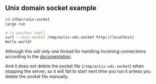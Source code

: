 ## Unix domain socket example

```bash
cd other/unix-socket
cargo run

# in another shell
curl --unix-socket /tmp/actix-uds.socket http://localhost/
Hello world!
```

Although this will only one thread for handling incoming connections 
according to the 
[documentation](https://actix.github.io/actix-web/actix_web/struct.HttpServer.html#method.bind_uds).

And it does not delete the socket file (`/tmp/actix-uds.socket`) when stopping
the server, so it will fail to start next time you run it unless you delete
the socket file manually.
